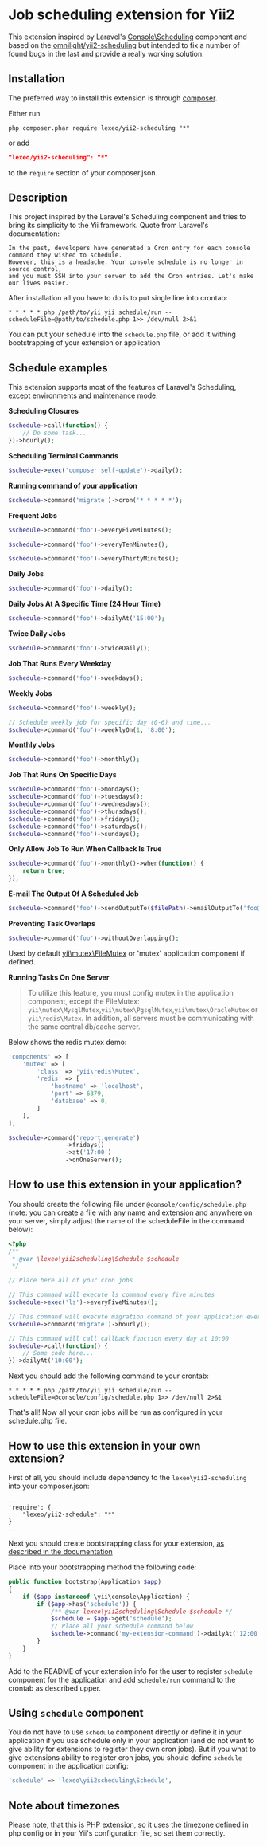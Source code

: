 Job scheduling extension for Yii2
=================================

This extension inspired by Laravel's [Console\Scheduling](https://laravel.com/docs/master/scheduling) component
and based on the [omnilight/yii2-scheduling](https://github.com/omnilight/yii2-scheduling)
but intended to fix a number of found bugs in the last and provide a really working solution.

Installation
------------

The preferred way to install this extension is through [composer](http://getcomposer.org/download/).

Either run

```
php composer.phar require lexeo/yii2-scheduling "*"
```

or add

```json
"lexeo/yii2-scheduling": "*"
```

to the `require` section of your composer.json.

Description
-----------

This project inspired by the Laravel's Scheduling component and tries to bring its simplicity to the Yii framework.
Quote from Laravel's documentation:

```
In the past, developers have generated a Cron entry for each console command they wished to schedule.
However, this is a headache. Your console schedule is no longer in source control,
and you must SSH into your server to add the Cron entries. Let's make our lives easier.
```

After installation all you have to do is to put single line into crontab:

```
* * * * * php /path/to/yii yii schedule/run --scheduleFile=@path/to/schedule.php 1>> /dev/null 2>&1
```

You can put your schedule into the `schedule.php` file, or add it withing bootstrapping of your extension or
application

Schedule examples
-----------------

This extension supports most of the features of Laravel's Scheduling, except environments and maintenance mode.

**Scheduling Closures**

```php
$schedule->call(function() {
    // Do some task...
})->hourly();
```

**Scheduling Terminal Commands**

```php
$schedule->exec('composer self-update')->daily();
```

**Running command of your application**

```php
$schedule->command('migrate')->cron('* * * * *');
```

**Frequent Jobs**

```php
$schedule->command('foo')->everyFiveMinutes();

$schedule->command('foo')->everyTenMinutes();

$schedule->command('foo')->everyThirtyMinutes();
```

**Daily Jobs**

```php
$schedule->command('foo')->daily();
```

**Daily Jobs At A Specific Time (24 Hour Time)**

```php
$schedule->command('foo')->dailyAt('15:00');
```

**Twice Daily Jobs**

```php
$schedule->command('foo')->twiceDaily();
```

**Job That Runs Every Weekday**

```php
$schedule->command('foo')->weekdays();
```

**Weekly Jobs**

```php
$schedule->command('foo')->weekly();

// Schedule weekly job for specific day (0-6) and time...
$schedule->command('foo')->weeklyOn(1, '8:00');
```

**Monthly Jobs**

```php
$schedule->command('foo')->monthly();
```

**Job That Runs On Specific Days**

```php
$schedule->command('foo')->mondays();
$schedule->command('foo')->tuesdays();
$schedule->command('foo')->wednesdays();
$schedule->command('foo')->thursdays();
$schedule->command('foo')->fridays();
$schedule->command('foo')->saturdays();
$schedule->command('foo')->sundays();
```

**Only Allow Job To Run When Callback Is True**

```php
$schedule->command('foo')->monthly()->when(function() {
    return true;
});
```

**E-mail The Output Of A Scheduled Job**

```php
$schedule->command('foo')->sendOutputTo($filePath)->emailOutputTo('foo@example.com');
```

**Preventing Task Overlaps**

```php
$schedule->command('foo')->withoutOverlapping();
```
Used by default [yii\mutex\FileMutex](https://www.yiiframework.com/doc/api/2.0/yii-mutex-filemutex) or 'mutex' application component if defined.

**Running Tasks On One Server**

>To utilize this feature, you must config mutex in the application component, except the FileMutex:  `yii\mutex\MysqlMutex`,`yii\mutex\PgsqlMutex`,`yii\mutex\OracleMutex` or `yii\redis\Mutex`. In addition, all servers must be communicating with the same central db/cache server.

Below shows the redis mutex demo:

```php
'components' => [
    'mutex' => [
        'class' => 'yii\redis\Mutex',
        'redis' => [
            'hostname' => 'localhost',
            'port' => 6379,
            'database' => 0,
        ]
    ],
],
```

```php
$schedule->command('report:generate')
                ->fridays()
                ->at('17:00')
                ->onOneServer();
```

How to use this extension in your application?
----------------------------------------------

You should create the following file under `@console/config/schedule.php` (note: you can create a file with any name
and extension and anywhere on your server, simply adjust the name of the scheduleFile in the command below):

```php
<?php
/**
 * @var \lexeo\yii2scheduling\Schedule $schedule
 */

// Place here all of your cron jobs

// This command will execute ls command every five minutes
$schedule->exec('ls')->everyFiveMinutes();

// This command will execute migration command of your application every hour
$schedule->command('migrate')->hourly();

// This command will call callback function every day at 10:00
$schedule->call(function() {
    // Some code here...
})->dailyAt('10:00');

```

Next you should add the following command to your crontab:
```
* * * * * php /path/to/yii yii schedule/run --scheduleFile=@console/config/schedule.php 1>> /dev/null 2>&1
```

That's all! Now all your cron jobs will be run as configured in your schedule.php file.

How to use this extension in your own extension?
------------------------------------------------

First of all, you should include dependency to the `lexeo\yii2-scheduling` into your composer.json:

```
...
'require': {
    "lexeo/yii2-schedule": "*"
}
...
```

Next you should create bootstrapping class for your extension, [as described in the documentation](http://www.yiiframework.com/doc-2.0/guide-structure-extensions.html#bootstrapping-classes)

Place into your bootstrapping method the following code:

```php
public function bootstrap(Application $app)
{
    if ($app instanceof \yii\console\Application) {
        if ($app->has('schedule')) {
            /** @var lexeo\yii2scheduling\Schedule $schedule */
            $schedule = $app->get('schedule');
            // Place all your schedule command below
            $schedule->command('my-extension-command')->dailyAt('12:00');
        }
    }
}
```

Add to the README of your extension info for the user to register `schedule` component for the application
and add `schedule/run` command to the crontab as described upper.

Using `schedule` component
--------------------------

You do not have to use `schedule` component directly or define it in your application if you use schedule only in your application (and do not want to give ability for extensions to register they own cron jobs). 
But if you what to give extensions ability to register cron jobs, you should define `schedule` component in the application config:

```php
'schedule' => 'lexeo\yii2scheduling\Schedule',
```

Note about timezones
--------------------

Please note, that this is PHP extension, so it uses the timezone defined in php config or in your Yii's configuration file,
so set them correctly.
